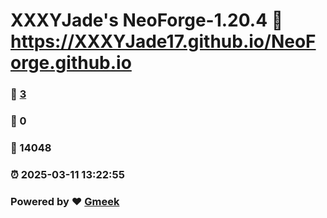 # XXXYJade's NeoForge-1.20.4 :link: https://XXXYJade17.github.io/NeoForge.github.io 
### :page_facing_up: [3](https://XXXYJade17.github.io/NeoForge.github.io/tag.html) 
### :speech_balloon: 0 
### :hibiscus: 14048 
### :alarm_clock: 2025-03-11 13:22:55 
### Powered by :heart: [Gmeek](https://github.com/Meekdai/Gmeek)
